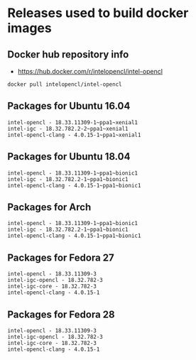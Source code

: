 # Releases used to build docker images

## Docker hub repository info

* https://hub.docker.com/r/intelopencl/intel-opencl

```
docker pull intelopencl/intel-opencl
```

## Packages for Ubuntu 16.04

```
intel-opencl - 18.33.11309-1~ppa1~xenial1
intel-igc - 18.32.782.2-2~ppa1~xenial1
intel-opencl-clang - 4.0.15-1~ppa1~xenial1
```

## Packages for Ubuntu 18.04

```
intel-opencl - 18.33.11309-1~ppa1~bionic1
intel-igc - 18.32.782.2-1~ppa1~bionic1
intel-opencl-clang - 4.0.15-1~ppa1~bionic1
```

## Packages for Arch

```
intel-opencl - 18.33.11309-1~ppa1~bionic1
intel-igc - 18.32.782.2-1~ppa1~bionic1
intel-opencl-clang - 4.0.15-1~ppa1~bionic1
```

## Packages for Fedora 27

```
intel-opencl - 18.33.11309-3
intel-igc-opencl - 18.32.782-3
intel-igc-core - 18.32.782-3
intel-opencl-clang - 4.0.15-1
```

## Packages for Fedora 28

```
intel-opencl - 18.33.11309-3
intel-igc-opencl - 18.32.782-3
intel-igc-core - 18.32.782-3
intel-opencl-clang - 4.0.15-1
```

